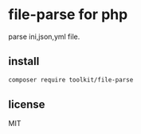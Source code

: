 # file-parse for php

parse ini,json,yml file.

## install

```bash
composer require toolkit/file-parse
```

## license

MIT

